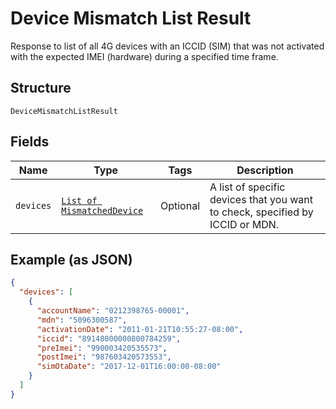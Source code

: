 
# Device Mismatch List Result

Response to list of all 4G devices with an ICCID (SIM) that was not activated with the expected IMEI (hardware) during a specified time frame.

## Structure

`DeviceMismatchListResult`

## Fields

| Name | Type | Tags | Description |
|  --- | --- | --- | --- |
| `devices` | [`List of MismatchedDevice`](../../doc/models/mismatched-device.md) | Optional | A list of specific devices that you want to check, specified by ICCID or MDN. |

## Example (as JSON)

```json
{
  "devices": [
    {
      "accountName": "0212398765-00001",
      "mdn": "5096300587",
      "activationDate": "2011-01-21T10:55:27-08:00",
      "iccid": "89148000000800784259",
      "preImei": "990003420535573",
      "postImei": "987603420573553",
      "simOtaDate": "2017-12-01T16:00:00-08:00"
    }
  ]
}
```

